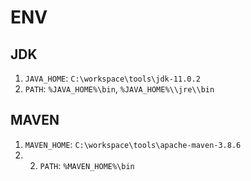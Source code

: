 # ENV

##  JDK
1. `JAVA_HOME`: `C:\workspace\tools\jdk-11.0.2`
2. `PATH`: `%JAVA_HOME%\bin`, `%JAVA_HOME%\\jre\\bin`

## MAVEN
1. `MAVEN_HOME`: `C:\workspace\tools\apache-maven-3.8.6`
2. 2. `PATH`: `%MAVEN_HOME%\bin`